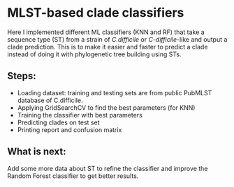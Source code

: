 # MLST-based clade classifiers

Here I implemented different ML classifiers (KNN and RF) that take a sequence type (ST) from a strain of *C.difficile* or *C-difficile*-like and output a clade prediction. This is to make it easier and faster to predict a clade instead of doing it with phylogenetic tree building using STs.

## Steps:
- Loading dataset: training and testing sets are from public PubMLST database of C.difficile.
- Applying GridSearchCV to find the best parameters (for KNN)
- Training the classifier with best parameters
- Predicting clades on test set
- Printing report and confusion matrix

## What is next:
Add some more data about ST to refine the classifier and improve the Random Forest classifier to get better results.
